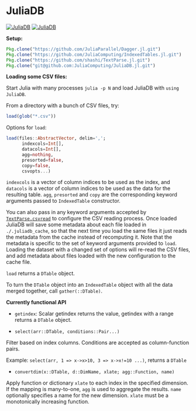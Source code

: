 # JuliaDB

[![JuliaDB](https://juliarun-ci.s3.amazonaws.com/push/JuliaComputing/JuliaDB/julia_0_5.svg)](https://juliarun-ci.s3.amazonaws.com/push/JuliaComputing/JuliaDB/julia_0_5.log) [![JuliaDB](https://juliarun-ci.s3.amazonaws.com/push/JuliaComputing/JuliaDB/julia_0_6.svg)](https://juliarun-ci.s3.amazonaws.com/push/JuliaComputing/JuliaDB/julia_0_6.log)

**Setup:**

```julia
Pkg.clone("https://github.com/JuliaParallel/Dagger.jl.git")
Pkg.clone("https://github.com/JuliaComputing/IndexedTables.jl.git")
Pkg.clone("https://github.com/shashi/TextParse.jl.git")
Pkg.clone("git@github.com:JuliaComputing/JuliaDB.jl.git")
```

**Loading some CSV files:**

Start Julia with many processes `julia -p N` and load JuliaDB with `using JuliaDB`.

From a directory with a bunch of CSV files, try:

```julia
load(glob("*.csv"))
```

Options for `load`:

```julia
load(files::AbstractVector, delim=',';
      indexcols=Int[],
      datacols=Int[],
      agg=nothing,
      presorted=false,
      copy=false,
      csvopts...)
```


`indexcols` is a vector of column indices to be used as the index, and `datacols` is a vector of column indices to be used as the data for the resulting table. `agg`, `presorted` and `copy` are the corresponding keyword arguments passed to `IndexedTable` constructor.

You can also pass in any keyword arguments accepted by [`TextParse.csvread`](https://github.com/shashi/TextParse.jl/blob/master/src/csv.jl#L13-L32) to configure the CSV reading process. Once loaded JuliaDB will save some metadata about each file loaded in `./.juliadb_cache`, so that the next time you load the same files it just reads the metadata from the cache instead of recomputing it. Note that the metadata is specific to the set of keyword arguments provided to `load`. Loading the dataset with a changed set of options will re-read the CSV files, and add metadata about files loaded with the new configuration to the cache file.

`load` returns a `DTable` object.

To turn the `DTable` object into an `IndexedTable` object with all the data merged together, call `gather(::DTable)`.

**Currently functional API**

- `getindex`: Scalar getindex returns the value, getindex with a range returns a `DTable` object.

- `select(arr::DTable, conditions::Pair...)`

Filter based on index columns. Conditions are accepted as column-function pairs.

Example: `select(arr, 1 => x->x>10, 3 => x->x!=10 ...)`, returns a `DTable`

- `convertdim(x::DTable, d::DimName, xlate; agg::Function, name)`

Apply function or dictionary `xlate` to each index in the specified dimension.
If the mapping is many-to-one, `agg` is used to aggregate the results.
`name` optionally specifies a name for the new dimension. `xlate` must be
a monotonically increasing function.
